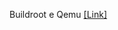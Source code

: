 Buildroot e Qemu [[Link]](http://www.inf.pucrs.br/emoreno/undergraduate/CC/labsisop/sem18.2/atividades/1.1/1.1%20-%20buildroot.html)